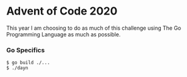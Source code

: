 # Advent of Code 2020
This year I am choosing to do as much of this challenge using The Go Programming Language as much as possible.

### Go Specifics

```
$ go build ./...
$ ./dayn
```
